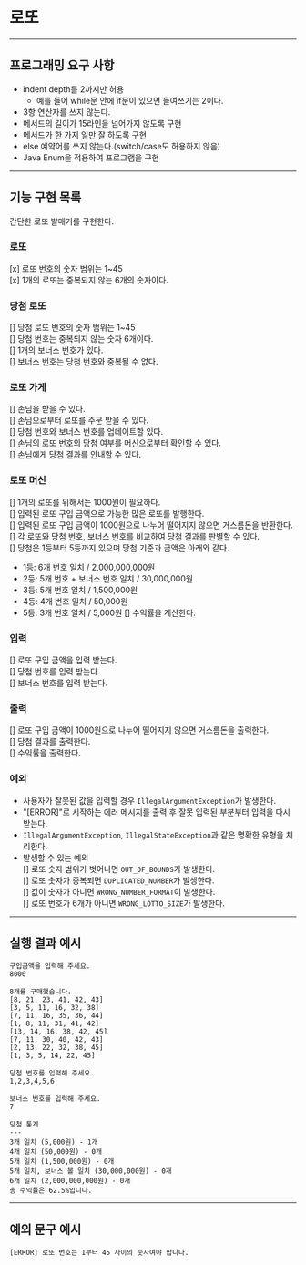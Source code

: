 # 로또

---

## 프로그래밍 요구 사항
- indent depth를 2까지만 허용
    - 예를 들어 while문 안에 if문이 있으면 들여쓰기는 2이다.
- 3항 연산자를 쓰지 않는다.
- 메서드의 길이가 15라인을 넘어가지 않도록 구현
- 메서드가 한 가지 일만 잘 하도록 구현
- else 예약어를 쓰지 않는다.(switch/case도 허용하지 않음)
- Java Enum을 적용하여 프로그램을 구현

---

## 기능 구현 목록

간단한 로또 발매기를 구현한다.

### 로또
[x] 로또 번호의 숫자 범위는 1~45   
[x] 1개의 로또는 중복되지 않는 6개의 숫자이다.

### 당첨 로또
[] 당첨 로또 번호의 숫자 범위는 1~45   
[] 당첨 번호는 중복되지 않는 숫자 6개이다.   
[] 1개의 보너스 번호가 있다.   
[] 보너스 번호는 당첨 번호와 중복될 수 없다.   

### 로또 가게
[] 손님을 받을 수 있다.   
[] 손님으로부터 로또를 주문 받을 수 있다.   
[] 당첨 번호와 보너스 번호를 업데이트할 있다.   
[] 손님의 로또 번호의 당첨 여부를 머신으로부터 확인할 수 있다.   
[] 손님에게 당첨 결과를 안내할 수 있다.

### 로또 머신
[] 1개의 로또를 위해서는 1000원이 필요하다.   
[] 입력된 로또 구입 금액으로 가능한 많은 로또를 발행한다.   
[] 입력된 로또 구입 금액이 1000원으로 나누어 떨어지지 않으면 거스름돈을 반환한다.   
[] 각 로또와 당첨 번호, 보너스 번호를 비교하여 당첨 결과를 판별할 수 있다.   
[] 당첨은 1등부터 5등까지 있으며 당첨 기준과 금액은 아래와 같다.   
- 1등: 6개 번호 일치 / 2,000,000,000원
- 2등: 5개 번호 + 보너스 번호 일치 / 30,000,000원
- 3등: 5개 번호 일치 / 1,500,000원
- 4등: 4개 번호 일치 / 50,000원
- 5등: 3개 번호 일치 / 5,000원
[] 수익률을 계산한다.

### 입력
[] 로또 구입 금액을 입력 받는다.   
[] 당첨 번호를 입력 받는다.   
[] 보너스 번호를 입력 받는다.   

### 출력
[] 로또 구입 금액이 1000원으로 나누어 떨어지지 않으면 거스름돈을 출력한다.   
[] 당첨 결과를 출력한다.   
[] 수익률을 출력한다.   

### 예외
- 사용자가 잘못된 값을 입력할 경우 `IllegalArgumentException`가 발생한다.   
- "[ERROR]"로 시작하는 에러 메시지를 출력 후 잘못 입력된 부분부터 입력을 다시 받는다.
- `IllegalArgumentException`, `IllegalStateException`과 같은 명확한 유형을 처리한다.   
- 발생할 수 있는 예외   
[] 로또 숫자 범위가 벗어나면 `OUT_OF_BOUNDS`가 발생한다.   
[] 로또 숫자가 중복되면 `DUPLICATED_NUMBER`가 발생한다.   
[] 값이 숫자가 아니면 `WRONG_NUMBER_FORMAT`이 발생한다.   
[] 로또 번호가 6개가 아니면 `WRONG_LOTTO_SIZE`가 발생한다.   

---

## 실행 결과 예시

```
구입금액을 입력해 주세요.
8000

8개를 구매했습니다.
[8, 21, 23, 41, 42, 43]
[3, 5, 11, 16, 32, 38]
[7, 11, 16, 35, 36, 44]
[1, 8, 11, 31, 41, 42]
[13, 14, 16, 38, 42, 45]
[7, 11, 30, 40, 42, 43]
[2, 13, 22, 32, 38, 45]
[1, 3, 5, 14, 22, 45]

당첨 번호를 입력해 주세요.
1,2,3,4,5,6

보너스 번호를 입력해 주세요.
7

당첨 통계
---
3개 일치 (5,000원) - 1개
4개 일치 (50,000원) - 0개
5개 일치 (1,500,000원) - 0개
5개 일치, 보너스 볼 일치 (30,000,000원) - 0개
6개 일치 (2,000,000,000원) - 0개
총 수익률은 62.5%입니다.

```

---

## 예외 문구 예시

```
[ERROR] 로또 번호는 1부터 45 사이의 숫자여야 합니다.
```

